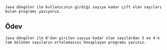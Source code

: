     Java döngüler ile kullanıcının girdiği sayıya kadar çift olan sayıları bulan programı yazıyoruz.

## Ödev

    Java döngüler ile 0'dan girilen sayıya kadar olan sayılardan 3 ve 4'e tam bölünen sayıların ortalamasını hesaplayan programı yazınız.